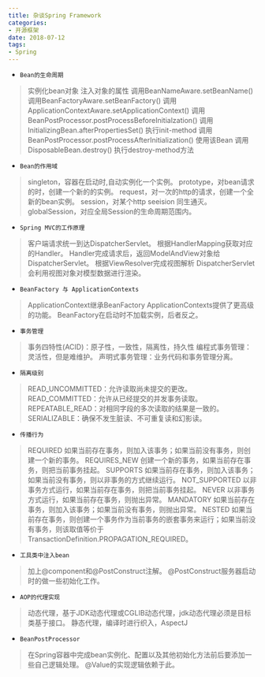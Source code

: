 ```yaml
---
title: 杂谈Spring Framework
categories:
- 开源框架
date: 2018-07-12 
tags:
- Spring
---
```

* `Bean的生命周期`
>实例化bean对象
>注入对象的属性
>调用BeanNameAware.setBeanName()
>调用BeanFactoryAware.setBeanFactory()
>调用ApplicationContextAware.setApplicationContext()
>调用BeanPostProcessor.postProcessBeforeInitialzation()
>调用InitializingBean.afterPropertiesSet()
>执行init-method
>调用BeanPostProcessor.postProcessAfterInitialization()
>使用该Bean
>调用DisposableBean.destroy()
>执行destroy-method方法

* `Bean的作用域`
>singleton，容器在启动时,自动实例化一个实例。
>prototype，对bean请求的时，创建一个新的的实例。
>request，对一次的http的请求，创建一个全新的bean实例。
>session，对某个http seeision 同生通灭。
>globalSession，对应全局Session的生命周期范围内。


* `Spring MVC的工作原理`
>客户端请求统一到达DispatcherServlet。
>根据HandlerMapping获取对应的Handler。
>Handler完成请求后，返回ModelAndView对象给DispatcherServlet。
>根据ViewResolver完成视图解析
>DispatcherServlet会利用视图对象对模型数据进行渲染。

* `BeanFactory 与 ApplicationContexts`
>ApplicationContext继承BeanFactory
>ApplicationContexts提供了更高级的功能。
>BeanFactory在启动时不加载实例，后者反之。

* `事务管理`
>事务四特性(ACID)：原子性，一致性，隔离性，持久性
>编程式事务管理：灵活性，但是难维护。
>声明式事务管理：业务代码和事务管理分离。

* `隔离级别`
>READ_UNCOMMITTED：允许读取尚未提交的更改。
>READ_COMMITTED：允许从已经提交的并发事务读取。
>REPEATABLE_READ：对相同字段的多次读取的结果是一致的。
>SERIALIZABLE：确保不发生脏读、不可重复读和幻影读。

* `传播行为`
>REQUIRED 如果当前存在事务，则加入该事务；如果当前没有事务，则创建一个新的事务。
REQUIRES_NEW 创建一个新的事务，如果当前存在事务，则把当前事务挂起。
SUPPORTS 如果当前存在事务，则加入该事务；如果当前没有事务，则以非事务的方式继续运行。
NOT_SUPPORTED 以非事务方式运行，如果当前存在事务，则把当前事务挂起。
NEVER 以非事务方式运行，如果当前存在事务，则抛出异常。
MANDATORY 如果当前存在事务，则加入该事务；如果当前没有事务，则抛出异常。
NESTED 如果当前存在事务，则创建一个事务作为当前事务的嵌套事务来运行；如果当前没有事务，则该取值等价于TransactionDefinition.PROPAGATION_REQUIRED。

* `工具类中注入bean`
>加上@component和@PostConstruct注解。
>@PostConstruct服务器启动时的做一些初始化工作。

* `AOP的代理实现`
>动态代理，基于JDK动态代理或CGLIB动态代理，jdk动态代理必须是目标类基于接口。
静态代理，编译时进行织入，AspectJ

* `BeanPostProcessor`
> 在Spring容器中完成bean实例化、配置以及其他初始化方法前后要添加一些自己逻辑处理。
> @Value的实现逻辑依赖于此。
